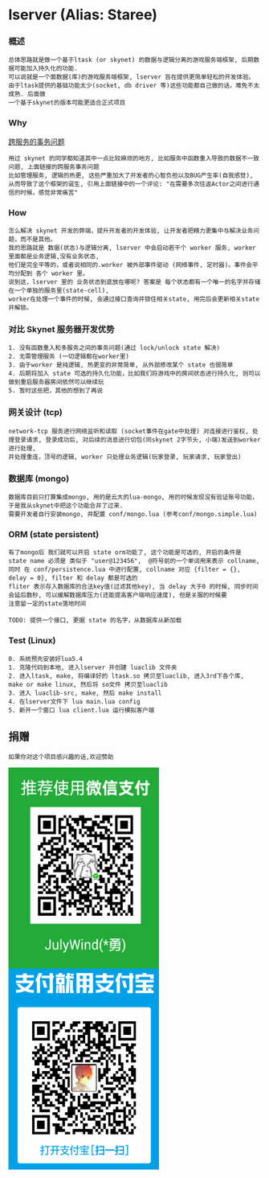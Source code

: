 # lserver (Alias: Staree)

### 概述
```
总体思路就是做一个基于ltask (or skynet) 的数据与逻辑分离的游戏服务端框架, 后期数据可能加入持久化的功能.
可以说就是一个面数据(库)的游戏服务端框架, lserver 旨在提供更简单轻松的开发体验。
由于ltask提供的基础功能太少(socket, db driver 等)这些功能都自己做的话，难免不太成熟. 后面做
一个基于skynet的版本可能更适合正式项目
```


### Why
[跨服务的事务问题](https://blog.codingnow.com/2016/07/skynet_transaction.html)
```
用过 skynet 的同学都知道其中一点比较麻烦的地方, 比如服务中函数重入导致的数据不一致问题, 上面链接的跨服务事务问题
比如管理服务, 逻辑的热更, 这些严重加大了开发者的心智负担以及BUG产生率(自我感觉),
从而导致了这个框架的诞生, 引用上面链接中的一个评论: "在需要多次往返Actor之间进行通信的时候，感觉非常痛苦"
```


### How
```
怎么解决 skynet 开发的弊端，提升开发者的开发体验, 让开发者把精力更集中与解决业务问题，而不是其他。
我的思路就是 数据(状态)与逻辑分离, lserver 中会启动若干个 worker 服务, worker 里面都是业务逻辑,没有业务状态,
他们是完全平等的，或者说相同的.worker 被外部事件驱动 (网络事件, 定时器)。事件会平均分配到 各个 worker 里。 
说到这，lserver 里的 业务状态到底放在哪呢? 答案是 每个状态都有一个唯一的名字并存储在一个单独的服务里(state-cell),
worker在处理一个事件的时候, 会通过接口查询并锁住相关state, 用完后会更新相关state 并解锁。 
```


### 对比 Skynet 服务器开发优势
```
1. 没有函数重入和多服务之间的事务问题(通过 lock/unlock state 解决)
2. 无需管理服务 (一切逻辑都在worker里)
3. 由于worker 是纯逻辑, 热更变的非常简单, 从外部修改某个 state 也很简单
4. 后期将加入 state 可选的持久化功能，比如我们将游戏中的房间状态进行持久化, 则可以做到重启服务器房间依然可以继续玩
5. 暂时这些把，其他的想到了再说
```


### 网关设计 (tcp)
```
network-tcp 服务进行网络监听和读取 (socket事件在gate中处理) 对连接进行鉴权, 处理登录请求, 登录成功后, 对后续的消息进行切包(同skynet 2字节头, 小端)发送到worker进行处理,
并处理重连，顶号的逻辑, worker 只处理业务逻辑(玩家登录, 玩家请求, 玩家登出)
```


### 数据库 (mongo)
```
数据库目前只打算集成mongo, 用的是云大的lua-mongo, 用的时候发现没有验证账号功能，于是我从skynet中把这个功能合并了过来.
需要开发者自行安装mongo, 并配置 conf/mongo.lua (参考conf/mongo.simple.lua)
```


### ORM (state persistent)
```
有了mongo后 我们就可以开启 state orm功能了, 这个功能是可选的, 开启的条件是 state name 必须是 类似于 "user@123456",  @符号前的一个单词用来表示 collname,
同时 在 conf/persistence.lua 中进行配置, collname 对应 {filter = {}, delay = 0}, filter 和 delay 都是可选的
fliter 表示存入数据库的合法key值(过滤其他key), 当 delay 大于0 的时候, 同步时间会延后数秒, 可以缓解数据库压力(还能提高客户端响应速度), 但是关服的时候要
注意留一定的state落地时间

TODO: 提供一个接口, 更据 state 的名字，从数据库从新加载
```


### Test (Linux)
```
0. 系统预先安装好lua5.4
1. 克隆代码到本地, 进入lserver 并创建 luaclib 文件夹
2. 进入ltask, make, 将编译好的 ltask.so 拷贝至luaclib, 进入3rd下各个库, make or make linux, 然后将 so文件 拷贝至luaclib
3. 进入 luaclib-src, make, 然后 make install
4. 在lserver文件下 lua main.lua config
5. 新开一个窗口 lua client.lua 运行模拟客户端

```



## 捐赠 
```
如果你对这个项目感兴趣的话,欢迎赞助
```
<img src="https://raw.githubusercontent.com/HYbutterfly/Fantasy-scorpio-donation/master/wechatpay.png" align="left" height="400" width="300">
<img src="https://raw.githubusercontent.com/HYbutterfly/Fantasy-scorpio-donation/master/alipay.png" height="400" width="300">